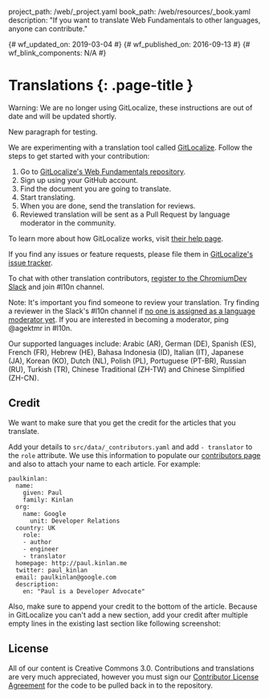 project_path: /web/_project.yaml
book_path: /web/resources/_book.yaml
description: "If you want to translate Web Fundamentals to other languages, anyone can contribute."

{# wf_updated_on: 2019-03-04 #}
{# wf_published_on: 2016-09-13 #}
{# wf_blink_components: N/A #}

# Translations {: .page-title }

Warning: We are no longer using GitLocalize, these instructions are out of date
and will be updated shortly.

New paragraph for testing.

We are experimenting with a translation tool called
[GitLocalize](https://gitlocalize.com/). Follow the steps to get started with
your contribution:

1. Go to [GitLocalize's Web Fundamentals repository](https://gitlocalize.com/repo/107).
1. Sign up using your GitHub account.
1. Find the document you are going to translate.
1. Start translating.
1. When you are done, send the translation for reviews.
1. Reviewed translation will be sent as a Pull Request by language moderator in
the community.

To learn more about how GitLocalize works, visit
[their help page](https://docs.gitlocalize.com/).

If you find any issues or feature requests, please file them in
[GitLocalize's issue tracker](https://github.com/gitlocalize/feedback/issues).

To chat with other translation contributors, [register to the ChromiumDev
Slack](https://join.slack.com/t/chromiumdev/shared_invite/enQtMzM3NjYwNjI0MDM4LTk2NjEyYTIxODk1MDYxMmNjNWYzMGMxZGVhMDNhY2I1ZjBhMjdlYTg0MTg4ZGE0OTQ0ZmYwNTRiMGJlYzVjOTE) and join #l10n channel.

Note: It's important you find someone to review your translation. Try finding a
reviewer in the Slack's #l10n channel if [no one is assigned as a language
moderator yet](https://gitlocalize.com/repo/107/roles). If you are interested in
becoming a moderator, ping @agektmr in #l10n.

Our supported languages include: Arabic (AR), German (DE), Spanish (ES),
French (FR), Hebrew (HE), Bahasa Indonesia (ID), Italian (IT), Japanese (JA),
Korean (KO), Dutch (NL), Polish (PL), Portuguese (PT-BR), Russian (RU),
Turkish (TR), Chinese Traditional (ZH-TW) and Chinese Simplified (ZH-CN).

## Credit

We want to make sure that you get the credit for the articles that you
translate.

Add your details to `src/data/_contributors.yaml` and add `- translator` to
the `role` attribute.  We use this information to populate our
[contributors page](/web/resources/contributors) and also to attach your name
to each article.  For example:

    paulkinlan:
      name:
        given: Paul
        family: Kinlan
      org:
        name: Google
          unit: Developer Relations
      country: UK
        role:
        - author
        - engineer
        - translator
      homepage: http://paul.kinlan.me
      twitter: paul_kinlan
      email: paulkinlan@google.com
      description:
        en: "Paul is a Developer Advocate"

Also, make sure to append your credit to the bottom of the article. Because in
GitLocalize you can't add a new section, add your credit after multiple empty
lines in the existing last section like following screenshot:

## License

All of our content is Creative Commons 3.0.  Contributions and translations are
very much appreciated, however you must sign our
[Contributor License Agreement](https://github.com/google/WebFundamentals/blob/master/CONTRIBUTING.md)
for the code to be pulled back in to the repository.
